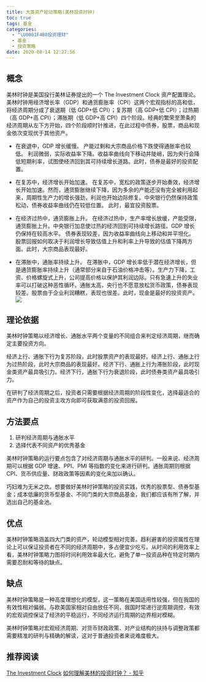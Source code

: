 ```yaml
---
title: 大类资产轮动策略(美林投资时钟)
toc: true
tags: 基金
categories:
  - "\U0001F4B0投资理财"
  - 基金
  - 投资策略
date: 2020-08-14 12:27:56
---
```


## 概念
美林时钟是美国投行美林证券提出的一个 The Investment Clock 资产配置理论。美林时钟用经济增长率（GDP）和通货膨胀率（CPI）这两个宏观指标的高和低，将经济周期分成了衰退期（低 GDP+低 CPI）；复苏期（高 GDP+低 CPI）；过热期（高 GDP+高 CPI）；滞胀期（低 GDP+高 CPI）四个阶段。经典的繁荣至萧条的经济周期从左下方开始，四个阶段顺时针推进，在此过程中债券，股票，商品和现金依次变现优于其他资产。

- 在衰退中，GDP 增长缓慢。
产能过剩和大宗商品价格下跌使得通胀率也较低。 利润微弱，实际收益率下降。收益率曲线向下移动并陡峭，因为央行会降低短期利率，试图使经济回到其可持续增长道路。此时，债券是最好的投资配置。

- 在复苏中，经济增长开始加速。
在复苏中，宽松的政策逐步开始奏效，经济增长开始加速。然而，通货膨胀继续下降，因为多余的产能还没有完全被利用起来，周期性生产力的增长强劲，利润也开始边际修复。中央银行仍然保持政策松动，债券收益率曲线仍在较低位置。 此时，最宜投资股票。

- 在经济过热中，通货膨胀上升。
在经济过热中，生产率增长放缓，产能受限，通货膨胀上升。中央银行加息使过热的经济回到可持续增长路径。GDP 增长仍保持在较高水平。 债券表现较差，因为收益率曲线向上移动和并平坦化。 股票回报如何取决于利润增长导致估值上升和利率上升导致的估值下降两方面。此时，大宗商品表现最好。

- 在滞胀中，通胀率持续上升。
在滞胀中，GDP 增长率低于潜在经济增长，但是通货膨胀率持续上升（通常部分来自于石油价格冲击等）。生产力下降，工资、价格螺旋式上升，公司提高价格以保护其利润边际。只有急速上升的失业率可以打破这种恶性循环。通胀太高，央行也不愿意放松货币政策，债券表现较差。股票由于企业利润糟糕，表现也很差。此时，现金是最好的投资资产。
![](/images/ml-clock.png)
## 理论依据

美林时钟策略以经济增长、通胀水平两个变量的不同组合来判定经济周期，继而确定主要投资方向。

经济上行、通胀下行为复苏阶段，此时股票资产的表现最好。经济上行、通胀上行为过热阶段，此时大宗商品的表现最好。经济下行、通胀上行为滞胀阶段，此时现金类资产最具吸引力。经济下行，通胀下行为衰退阶段，此时债券类资产最具吸引力。

在研判了经济周期之后，投资者只需要根据经济周期的阶段性变化，选择最适合的资产作为自己的投资主攻方向即可获取满意的投资回报。

## 方法要点

1. 研判经济周期与通胀水平
2. 选择代表不同资产的优秀基金

美林时钟策略的运行要点包含了对经济周期与通胀水平的研判。一般来说、经济周期可以根据 GDP 增速、PPI、PMI 等指数的变化来进行研判。通胀周期则根据 CPI、货币供应量、财政政策等因素的变化来加以确认。

巧妇难为无米之炊。想要做好美林时钟策略的投资实践，优秀的股票型、债券型基金；成本低廉的货币型基金、不同门类的大宗商品基金，我们都应该有所了解，并选出自己的基金池。

## 优点

美林时钟策略涵盖四大门类的资产，轮动模型相对完善。趋利避害的投资属性在理论上可以保证投资者在不同的经济周期中，多占便宜少吃亏。从时间的利用效率上看，美林时钟策略力图将时间利用效率最大化，避免了单一投资品种在特定时期内需要忍耐和等待的缺点。

## 缺点

美林时钟策略是一种高度理想化的模型，这一策略在美国适用性较强，但在我国的有效性相对偏弱。与欧美国家相对自由放任不同，我国时常进行逆周期调控，有效的宏观调控保证了经济的平稳运行，不同经济运行周期的边界相对模糊。

美林时钟策略对宏观经济周期、对货币财政政策、对产业结构的扶持与调整政策都需要精准的研判与精确的解读，这对于普通投资者来说难度极大。

## 推荐阅读
[The Investment Clock](https://www.newsmth.net/bbsanc.php?path=/groups/social.faq/EconForum/book/fandu/M.1240388095.M0&ap=576)
[如何理解美林的投资时钟？ - 知乎](https://www.zhihu.com/question/23117153)